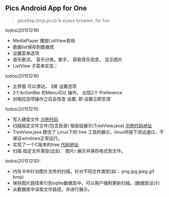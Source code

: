 ##  Pics Android App for One

> pics(top.itmp.pics) is a pics  browser, for fun.


todos(20151219)
- MediaPlayer 播放ListView音频
- 歌曲list保存到数据库
- 设置菜单选项
- 音乐歌词， 音乐分类，歌手， 获取音乐信息， 显示图片
- ListView 子菜单实现；

todos(20151216)
- 主界面 可以滑动， 3屏 设置选项
- 2个ActionBar 的Menu可以 操作， 出现2个 Preference
- 对相应选项操作之后会改变 设置; 即 设置立即生效

todos(20151211):
- 写入硬盘文件 [示例代码](https://raw.githubusercontent.com/leehz/mass/master/java/TestFile.java)
- 扫描指定文件文件(包含目录) 按层级展示(TreeView.java)  [示例代码地址](https://raw.githubusercontent.com/leehz/mass/master/java/TreeView.java)
- TreeView.java 模仿了 Linux下的 tree 工具的展示，linux终端下测试通过，不保证windows正常运行。
- 实现了一个C版本的tree [代码地址]()
- 扫描 指定文件类型(比如： 图片) 展示并保存格式到文件。

todos(20151210):
-  内存卡中针对图片文件的扫描，针对不同文件类型(如： png jpg jpeg gif bmp)
-  保存图片路径索引到sqlite数据库中，可以用户强制更新扫描。(数据库设计)
-  从数据库中读取文件路径，并进行展示。
